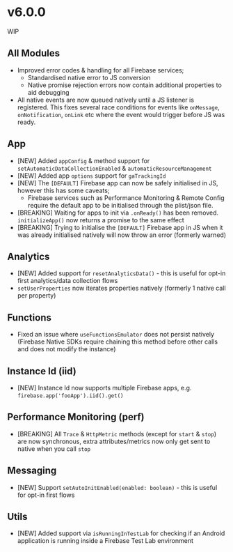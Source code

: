 # v6.0.0

WIP

## All Modules

- Improved error codes & handling for all Firebase services;
  - Standardised native error to JS conversion
  - Native promise rejection errors now contain additional properties to aid debugging
- All native events are now queued natively until a JS listener is registered. This fixes several race conditions for events like `onMessage`, `onNotification`, `onLink` etc where the event would trigger before JS was ready.

## App

- [NEW] Added `appConfig` & method support for `setAutomaticDataCollectionEnabled` & `automaticResourceManagement`
- [NEW] Added app `options` support for `gaTrackingId`
- [NEW] The `[DEFAULT]` Firebase app can now be safely initialised in JS, however this has some caveats;
  - Firebase services such as Performance Monitoring & Remote Config require the default app to be initialised through the plist/json file.
- [BREAKING] Waiting for apps to init via `.onReady()` has been removed. `initializeApp()` now returns a promise to the same effect
- [BREAKING] Trying to initialise the `[DEFAULT]` Firebase app in JS when it was already initialised natively will now throw an error (formerly warned)

## Analytics

- [NEW] Added support for `resetAnalyticsData()` - this is useful for opt-in first analytics/data collection flows
- `setUserProperties` now iterates properties natively (formerly 1 native call per property)

## Functions

- Fixed an issue where `useFunctionsEmulator` does not persist natively (Firebase Native SDKs require chaining this method before other calls and does not modify the instance)

## Instance Id (iid)

- [NEW] Instance Id now supports multiple Firebase apps, e.g. `firebase.app('fooApp').iid().get()`

## Performance Monitoring (perf)

- [BREAKING] All `Trace` & `HttpMetric` methods (except for `start` & `stop`) are now synchronous, extra attributes/metrics now only get sent to native when you call `stop`

## Messaging 

- [NEW] Support `setAutoInitEnabled(enabled: boolean)` - this is useful for opt-in first flows

## Utils

- [NEW] Added support via `isRunningInTestLab` for checking if an Android application is running inside a Firebase Test Lab environment
